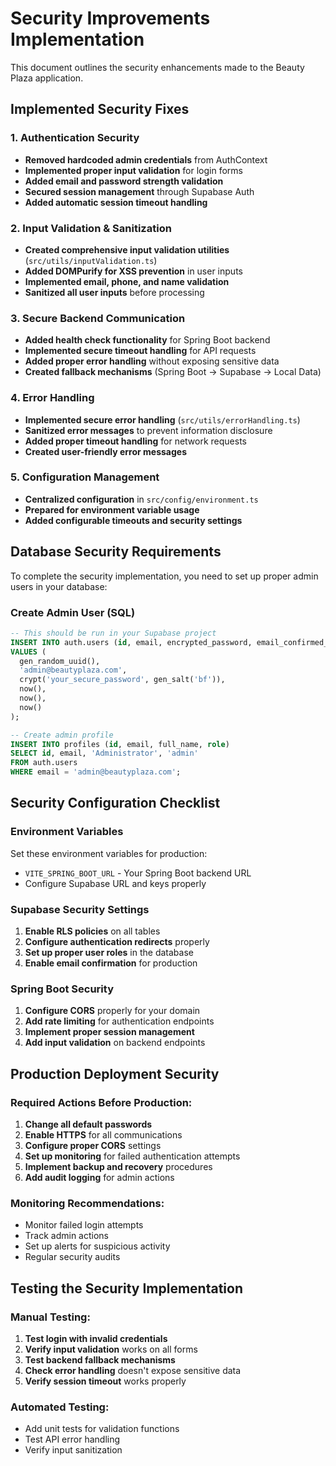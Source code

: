 
# Security Improvements Implementation

This document outlines the security enhancements made to the Beauty Plaza application.

## Implemented Security Fixes

### 1. Authentication Security
- **Removed hardcoded admin credentials** from AuthContext
- **Implemented proper input validation** for login forms
- **Added email and password strength validation**
- **Secured session management** through Supabase Auth
- **Added automatic session timeout handling**

### 2. Input Validation & Sanitization
- **Created comprehensive input validation utilities** (`src/utils/inputValidation.ts`)
- **Added DOMPurify for XSS prevention** in user inputs
- **Implemented email, phone, and name validation**
- **Sanitized all user inputs** before processing

### 3. Secure Backend Communication
- **Added health check functionality** for Spring Boot backend
- **Implemented secure timeout handling** for API requests
- **Added proper error handling** without exposing sensitive data
- **Created fallback mechanisms** (Spring Boot → Supabase → Local Data)

### 4. Error Handling
- **Implemented secure error handling** (`src/utils/errorHandling.ts`)
- **Sanitized error messages** to prevent information disclosure
- **Added proper timeout handling** for network requests
- **Created user-friendly error messages**

### 5. Configuration Management
- **Centralized configuration** in `src/config/environment.ts`
- **Prepared for environment variable usage**
- **Added configurable timeouts and security settings**

## Database Security Requirements

To complete the security implementation, you need to set up proper admin users in your database:

### Create Admin User (SQL)
```sql
-- This should be run in your Supabase project
INSERT INTO auth.users (id, email, encrypted_password, email_confirmed_at, created_at, updated_at)
VALUES (
  gen_random_uuid(),
  'admin@beautyplaza.com',
  crypt('your_secure_password', gen_salt('bf')),
  now(),
  now(),
  now()
);

-- Create admin profile
INSERT INTO profiles (id, email, full_name, role)
SELECT id, email, 'Administrator', 'admin'
FROM auth.users
WHERE email = 'admin@beautyplaza.com';
```

## Security Configuration Checklist

### Environment Variables
Set these environment variables for production:
- `VITE_SPRING_BOOT_URL` - Your Spring Boot backend URL
- Configure Supabase URL and keys properly

### Supabase Security Settings
1. **Enable RLS policies** on all tables
2. **Configure authentication redirects** properly
3. **Set up proper user roles** in the database
4. **Enable email confirmation** for production

### Spring Boot Security
1. **Configure CORS** properly for your domain
2. **Add rate limiting** for authentication endpoints
3. **Implement proper session management**
4. **Add input validation** on backend endpoints

## Production Deployment Security

### Required Actions Before Production:
1. **Change all default passwords**
2. **Enable HTTPS** for all communications
3. **Configure proper CORS** settings
4. **Set up monitoring** for failed authentication attempts
5. **Implement backup and recovery** procedures
6. **Add audit logging** for admin actions

### Monitoring Recommendations:
- Monitor failed login attempts
- Track admin actions
- Set up alerts for suspicious activity
- Regular security audits

## Testing the Security Implementation

### Manual Testing:
1. **Test login with invalid credentials**
2. **Verify input validation** works on all forms
3. **Test backend fallback mechanisms**
4. **Check error handling** doesn't expose sensitive data
5. **Verify session timeout** works properly

### Automated Testing:
- Add unit tests for validation functions
- Test API error handling
- Verify input sanitization

